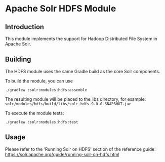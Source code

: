 Apache Solr HDFS Module
===============================

Introduction
------------
This module implements the support for Hadoop Distributed File System in Apache Solr. 

Building
--------
The HDFS module uses the same Gradle build as the core Solr components. 

To build the module, you can use

```
./gradlew :solr:modules:hdfs:assemble
```

The resulting module will be placed to the libs directory, for example:
`solr/modules/hdfs/build/libs/solr-hdfs-9.0.0-SNAPSHOT.jar`

To execute the module tests:

```
./gradlew :solr:modules:hdfs:test
```

Usage
-----
Please refer to the 'Running Solr on HDFS' section of the reference guide: https://solr.apache.org/guide/running-solr-on-hdfs.html
